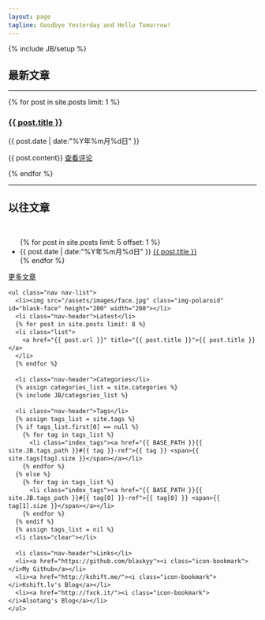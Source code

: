 ```yaml
---
layout: page
tagline: Goodbye Yesterday and Hello Tomorrow!
---
```

{% include JB/setup %}
<div class="row">
  <div class="span8">
    <h2>最新文章</h2><hr class="index" />
    {% for post in site.posts limit: 1 %}
    <h3><a href="{{ post.url }}">{{ post.title }}</a></h3>
    <div class="list"><time>{{ post.date | date:"%Y年%m月%d日" }}</time></div>
    <p>{{ post.content}} <a href="{{ post.url }}">查看评论</a></p>
    {% endfor %}
    <hr class="index" />
    <h2>以往文章</h2><br />
    <ul>
      {% for post in site.posts limit: 5 offset: 1 %}
      <li class="list">
        <time>{{ post.date | date:"%Y年%m月%d日" }}</time> <a href="{{ post.url }}">{{ post.title }}</a>
      </li>
      {% endfor %}
    </ul>
    <a class="btn" href="/archive.html">更多文章</a>
  </div>

  <div class="span4">

    <ul class="nav nav-list">
      <li><img src="/assets/images/face.jpg" class="img-polaroid" id="blask-face" height="200" width="200"></li>
      <li class="nav-header">Latest</li>
      {% for post in site.posts limit: 8 %}
      <li class="list">
        <a href="{{ post.url }}" title="{{ post.title }}">{{ post.title }}</a>
      </li>
      {% endfor %}

      <li class="nav-header">Categories</li>
      {% assign categories_list = site.categories %}
      {% include JB/categories_list %}

      <li class="nav-header">Tags</li>
      {% assign tags_list = site.tags %}
      {% if tags_list.first[0] == null %}
        {% for tag in tags_list %}
          <li class="index_tags"><a href="{{ BASE_PATH }}{{ site.JB.tags_path }}#{{ tag }}-ref">{{ tag }} <span>{{ site.tags[tag].size }}</span></a></li>
        {% endfor %}
      {% else %}
        {% for tag in tags_list %}
          <li class="index_tags"><a href="{{ BASE_PATH }}{{ site.JB.tags_path }}#{{ tag[0] }}-ref">{{ tag[0] }} <span>{{ tag[1].size }}</span></a></li>
        {% endfor %}
      {% endif %}
      {% assign tags_list = nil %}
      <li class="clear"></li>

      <li class="nav-header">Links</li>
      <li><a href="https://github.com/blaskyy"><i class="icon-bookmark"></i>My Github</a></li>
      <li><a href="http://kshift.me/"><i class="icon-bookmark"></i>Kshift.lv's Blog</a></li>
      <li><a href="http://fxck.it/"><i class="icon-bookmark"></i>Alsotang's Blog</a></li>
    </ul>

  </div>
</div>